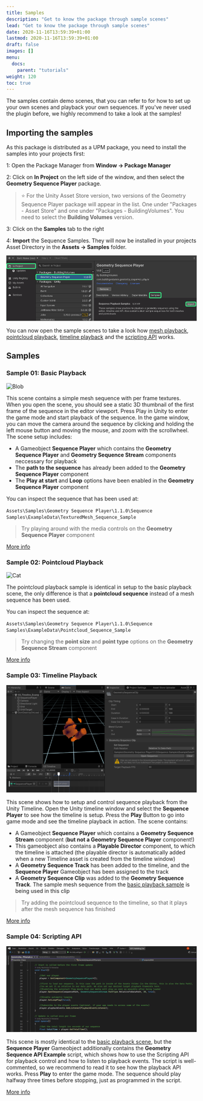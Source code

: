 ```yaml
---
title: Samples
description: "Get to know the package through sample scenes"
lead: "Get to know the package through sample scenes"
date: 2020-11-16T13:59:39+01:00
lastmod: 2020-11-16T13:59:39+01:00
draft: false
images: []
menu:
  docs:
    parent: "tutorials"
weight: 120
toc: true
---
```


The samples contain demo scenes, that you can refer to for how to set up your own scenes and playback your own sequences. If you've never used the plugin before, we highly recommend to take a look at the samples!

## Importing the samples

As this package is distributed as a UPM package, you need to install the samples into your projects first:

1: Open the Package Manager from **Window -> Package Manager**

2: Click on **In Project** on the left side of the window, and then select the **Geometry Sequence Player** package.

 > ⭐ For the Unity Asset Store version, two versions of the Geometry Sequence Player package will appear in the list. One under "Packages - Asset Store" and one under "Packages - BuildingVolumes". You need to select the **Building Volumes** version.

3: Click on the **Samples** tab to the right

4: **Import** the Sequence Samples. They will now be installed in your projects Asset Directory in the **Assets -> Samples** folder. 

![Add package with git](package_manager_samples.png)

You can now open the sample scenes to take a look how [mesh playback](#sample-01-basic-playback), [pointcloud playback](#sample-02-pointcloud-playback), [timeline playback](#sample-03-timeline-playback) and the [scripting API](#sample-04-scripting-api) works. 

## Samples

### Sample 01: Basic Playback

![Blob](https://media3.giphy.com/media/v1.Y2lkPTc5MGI3NjExYmVvbXVpazdyanR0dmxyNDhjazNkM3owcnV3NHlwMWFseDRpemoyeiZlcD12MV9pbnRlcm5hbF9naWZfYnlfaWQmY3Q9Zw/XuN1lmgwobrU8eWgsb/giphy.gif)

This scene contains a simple mesh sequence with per frame textures. When you open the scene, you should see a static 3D thumbnail of the first frame of the sequence in the editor viewport. Press Play in Unity to enter the game mode and start playback of the sequence. In the game window, you can move the camera around the sequence by clicking and holding the left mouse button and moving the mouse, and zoom with the scrollwheel. The scene setup includes:

- A Gameobject **Sequence Player** which contains the **Geometry Sequence Player** and **Geometry Sequence Stream** components neccessary for playback
- The **path to the sequence** has already been added to the **Geometry Sequence Player** component
- The **Play at start** and **Loop** options have been enabled in the **Geometry Sequence Player** component

You can inspect the sequence that has been used at:

`Assets\Samples\Geometry Sequence Player\1.1.0\Sequence Samples\ExampleData\TexturedMesh_Sequence_Sample`

> Try playing around with the media controls on the **Geometry Sequence Player** component 

[More info](/Unity_Geometry_Sequence_Player/docs/tutorials/playback/)

### Sample 02: Pointcloud Playback

![Cat](https://media0.giphy.com/media/v1.Y2lkPTc5MGI3NjExdXNtOGozb3d5ZmVwamRjam9zMnBsOXlucXVmemNoanBlN3VlZ2k0YiZlcD12MV9pbnRlcm5hbF9naWZfYnlfaWQmY3Q9Zw/rIT9ggXMG212tkuaIE/giphy.gif)

The pointcloud playback sample is identical in setup to the basic playback scene, the only difference is that a **pointcloud sequence** instead of a mesh sequence has been used. 

You can inspect the sequence at:

`Assets\Samples\Geometry Sequence Player\1.1.0\Sequence Samples\ExampleData\Pointcloud_Sequence_Sample`

> Try changing the **point size** and **point type** options on the **Geometry Sequence Stream** component 

[More info](/Unity_Geometry_Sequence_Player/docs/tutorials/playback/)

### Sample 03: Timeline Playback

![Timeline Playback in Editor](timeline-playback.png)

This scene shows how to setup and control sequence playback from the Unity Timeline. Open the Unity timeline window and select the **Sequence Player** to see how the timeline is setup. Press the **Play** Button to go into game mode and see the timeline playback in action. The scene contains:

- A Gameobject **Sequence Player** which contains a **Geometry Sequence Stream** component (**but not a Geometry Sequence Player** component!)
- This gameobject also contains a **Playable Director** component, to which the timeline is attached (the playable director is automatically added when a new Timeline asset is created from the timeline window)
- A **Geometry Sequence Track** has been added to the timeline, and the **Sequence Player** Gameobject has been assigned to the track
- A **Geometry Sequence Clip** was added to the **Geometry Sequence Track**. The sample mesh sequence from the [basic playback sample](#sample-01-basic-playback) is being used in this clip

> Try adding the pointcloud sequence to the timeline, so that it plays after the mesh sequence has finished

[More info](/Unity_Geometry_Sequence_Player/docs/tutorials/timeline-integration/)


### Sample 04: Scripting API

![The API Example Script](API-Example.png)

This scene is mostly identical to the [basic playback scene](#sample-01-basic-playback), but the **Sequence Player** Gameobject additionally contains the **Geometry Sequence API Example** script, which shows how to use the Scripting API for playback control and how to listen to playback events. The script is well-commented, so we recommend to read it to see how the playback API works. Press **Play** to enter the game mode. The sequence should play halfway three times before stopping, just as programmed in the script.

[More info](/Unity_Geometry_Sequence_Player/docs/tutorials/scripting-api/)

